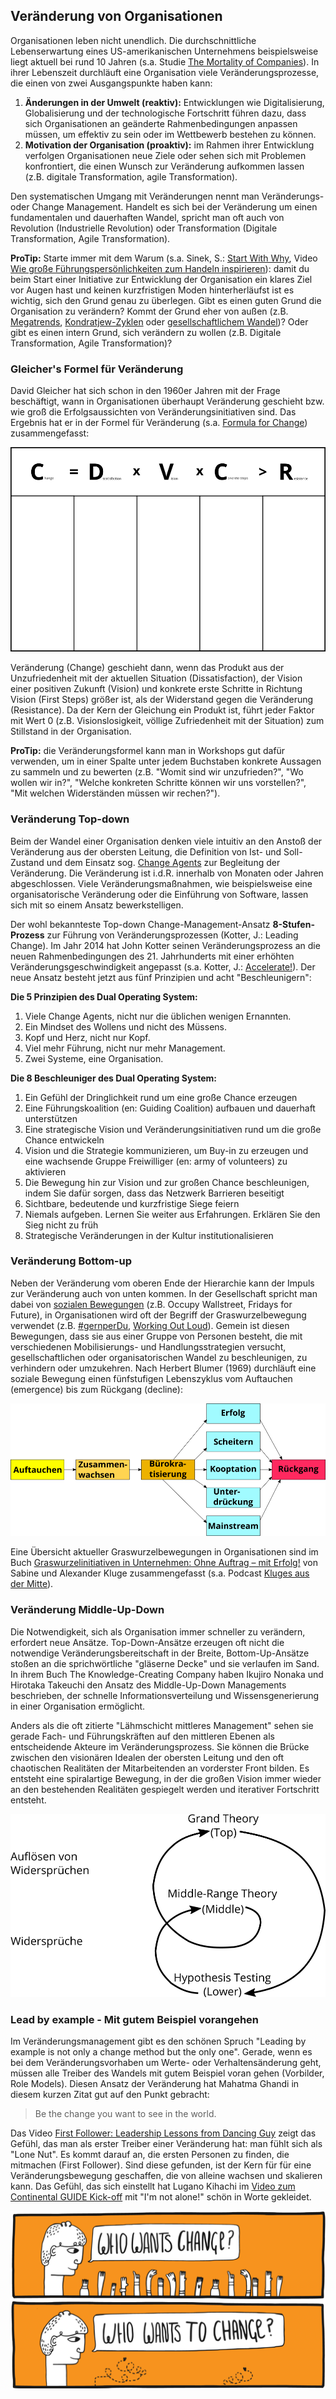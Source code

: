 ## Veränderung von Organisationen

Organisationen leben nicht unendlich. Die durchschnittliche Lebenserwartung eines US-amerikanischen Unternehmens beispielsweise liegt aktuell bei rund 10 Jahren (s.a. Studie [The Mortality of Companies](https://royalsocietypublishing.org/doi/10.1098/rsif.2015.0120)). In ihrer Lebenszeit durchläuft eine Organisation viele Veränderungsprozesse, die einen von zwei Ausgangspunkte haben kann:

1. **Änderungen in der Umwelt (reaktiv):** Entwicklungen wie Digitalisierung, Globalisierung und der technologische Fortschritt führen dazu, dass sich Organisationen an geänderte Rahmenbedingungen anpassen müssen, um effektiv zu sein oder im Wettbewerb bestehen zu können.
2. **Motivation der Organisation (proaktiv):** im Rahmen ihrer Entwicklung verfolgen Organisationen neue Ziele oder sehen sich mit Problemen konfrontiert, die einen Wunsch zur Veränderung aufkommen lassen (z.B. digitale Transformation, agile Transformation).

Den systematischen Umgang mit Veränderungen nennt man Veränderungs- oder Change Management. Handelt es sich bei der Veränderung um einen fundamentalen und dauerhaften Wandel, spricht man oft auch von Revolution (Industrielle Revolution) oder Transformation (Digitale Transformation, Agile Transformation).

**ProTip:** Starte immer mit dem Warum (s.a. Sinek, S.: [Start With Why](https://amzn.to/2WRLEWK), Video [Wie große Führungspersönlichkeiten zum Handeln inspirieren](https://www.youtube.com/watch?v=qp0HIF3SfI4)): damit du beim Start einer Initiative zur Entwicklung der Organisation ein klares Ziel vor Augen hast und keinen kurzfristigen Moden hinterherläufst ist es wichtig, sich den Grund genau zu überlegen. Gibt es einen guten Grund die Organisation zu verändern? Kommt der Grund eher von außen (z.B. [Megatrends](https://de.wikipedia.org/wiki/Trend_(Soziologie)#Megatrend), [Kondratjew-Zyklen](https://de.wikipedia.org/wiki/Kondratjew-Zyklus) oder [gesellschaftlichem Wandel](https://de.wikipedia.org/wiki/Sozialer_Wandel))? Oder gibt es einen intern Grund, sich verändern zu wollen (z.B. Digitale Transformation, Agile Transformation)?

### Gleicher's Formel für Veränderung

David Gleicher hat sich schon in den 1960er Jahren mit der Frage beschäftigt, wann in Organisationen überhaupt Veränderung geschieht bzw. wie groß die Erfolgsaussichten von Veränderungsinitiativen sind. Das Ergebnis hat er in der Formel für Veränderung (s.a. [Formula for Change](https://en.wikipedia.org/wiki/Formula_for_change#cite_note-3)) zusammengefasst:

![Arbeitsvorlage Gleicher's Formel für Veränderung](./images/gleicher-formula-for-change.png)

Veränderung (Change) geschieht dann, wenn das Produkt aus der Unzufriedenheit mit der aktuellen Situation (Dissatisfaction), der Vision einer positiven Zukunft (Vision) und konkrete erste Schritte in Richtung Vision (First Steps) größer ist, als der Widerstand gegen die Veränderung (Resistance). Da der Kern der Gleichung ein Produkt ist, führt jeder Faktor mit Wert 0 (z.B. Visionslosigkeit, völlige Zufriedenheit mit der Situation) zum Stillstand in der Organisation.

**ProTip:** die Veränderungsformel kann man in Workshops gut dafür verwenden, um in einer Spalte unter jedem Buchstaben konkrete Aussagen zu sammeln und zu bewerten (z.B. "Womit sind wir unzufrieden?", "Wo wollen wir in?", "Welche konkreten Schritte können wir uns vorstellen?", "Mit welchen Widerständen müssen wir rechen?").

### Veränderung Top-down

Beim der Wandel einer Organisation denken viele intuitiv an den Anstoß der Veränderung aus der obersten Leitung, die Definition von Ist- und Soll-Zustand und dem Einsatz sog. [Change Agents](https://de.wikipedia.org/wiki/Change_Agent) zur Begleitung der Veränderung. Die Veränderung ist i.d.R. innerhalb von Monaten oder Jahren abgeschlossen. Viele Veränderungsmaßnahmen, wie beispielsweise eine organisatorische Veränderung oder die Einführung von Software, lassen sich mit so einem Ansatz bewerkstelligen.

Der wohl bekannteste Top-down Change-Management-Ansatz **8-Stufen-Prozess** zur Führung von Veränderungsprozessen (Kotter, J.: Leading Change). Im Jahr 2014 hat John Kotter seinen Veränderungsprozess an die neuen Rahmenbedingungen des 21. Jahrhunderts mit einer erhöhten Veränderungsgeschwindigkeit angepasst (s.a. Kotter, J.: [Accelerate!](https://hbr.org/2012/11/accelerate)). Der neue Ansatz besteht jetzt aus fünf Prinzipien und acht "Beschleunigern":

**Die 5 Prinzipien des Dual Operating System:**

1. Viele Change Agents, nicht nur die üblichen wenigen Ernannten.
2. Ein Mindset des Wollens und nicht des Müssens.
3. Kopf und Herz, nicht nur Kopf.
4. Viel mehr Führung, nicht nur mehr Management.
5. Zwei Systeme, eine Organisation.

**Die 8 Beschleuniger des Dual Operating System:**

1. Ein Gefühl der Dringlichkeit rund um eine große Chance erzeugen
2. Eine Führungskoalition (en: Guiding Coalition) aufbauen und dauerhaft unterstützen
3. Eine strategische Vision und Veränderungsinitiativen rund um die große Chance entwickeln
4. Vision und die Strategie kommunizieren, um Buy-in zu erzeugen und eine wachsende Gruppe Freiwilliger (en: army of volunteers) zu aktivieren
5. Die Bewegung hin zur Vision und zur großen Chance beschleunigen, indem Sie dafür sorgen, dass das Netzwerk Barrieren beseitigt
6. Sichtbare, bedeutende und kurzfristige Siege feiern
7. Niemals aufgeben. Lernen Sie weiter aus Erfahrungen. Erklären Sie den Sieg nicht zu früh
8. Strategische Veränderungen in der Kultur institutionalisieren

### Veränderung Bottom-up

Neben der Veränderung vom oberen Ende der Hierarchie kann der Impuls zur Veränderung auch von unten kommen. In der Gesellschaft spricht man dabei von [sozialen Bewegungen](https://de.wikipedia.org/wiki/Soziale_Bewegung) (z.B. Occupy Wallstreet, Fridays for Future), in Organisationen wird oft der Begriff der Graswurzelbewegung verwendet (z.B. [#gernperDu](http://www.gernperdu.de), [Working Out Loud](https://workingoutloud.com/de/fur-dich)). Gemein ist diesen Bewegungen, dass sie aus einer Gruppe von Personen besteht, die mit verschiedenen Mobilisierungs- und Handlungsstrategien versucht, gesellschaftlichen oder organisatorischen Wandel zu beschleunigen, zu verhindern oder umzukehren. Nach Herbert Blumer (1969) durchläuft eine soziale Bewegung einen fünfstufigen Lebenszyklus vom Auftauchen (emergence) bis zum Rückgang (decline):

![Stufen sozialer Bewegungen nach Blumer, eigene Darstellung](./images/blumer-stufen-sozialer-bewegungen.png.png)

Eine Übersicht aktueller Graswurzelbewegungen in Organisationen sind im Buch [Graswurzelinitiativen in Unternehmen: Ohne Auftrag – mit Erfolg!](https://amzn.to/39SjqQX) von Sabine und Alexander Kluge zusammengefasst (s.a. Podcast [Kluges aus der Mitte](https://klugesausdermitte.podigee.io)).

### Veränderung Middle-Up-Down

Die Notwendigkeit, sich als Organisation immer schneller zu verändern, erfordert neue Ansätze. Top-Down-Ansätze erzeugen oft nicht die notwendige Veränderungsbereitschaft in der Breite, Bottom-Up-Ansätze stoßen an die sprichwörtliche "gläserne Decke" und sie verlaufen im Sand. In ihrem Buch The Knowledge-Creating Company haben Ikujiro Nonaka und Hirotaka Takeuchi den Ansatz des Middle-Up-Down Managements beschrieben, der schnelle Informationsverteilung und Wissensgenerierung in einer Organisation ermöglicht.

Anders als die oft zitierte "Lähmschicht mittleres Management" sehen sie gerade Fach- und Führungskräften auf den mittleren Ebenen als entscheidende Akteure im Veränderungsprozess. Sie können die Brücke zwischen den visionären Idealen der obersten Leitung und den oft chaotischen Realitäten der Mitarbeitenden an vorderster Front bilden. Es entsteht eine spiralartige Bewegung, in der die großen Vision immer wieder an den bestehenden Realitäten gespiegelt werden und iterativer Fortschritt entsteht.

![Middle-up-down Management nach Nonaka, eigene Darstellung](images/nonaka-middle-up-down-management.png)

### Lead by example - Mit gutem Beispiel vorangehen

Im Veränderungsmanagement gibt es den schönen Spruch "Leading by example is not only a change method but the only one". Gerade, wenn es bei dem Veränderungsvorhaben um Werte- oder Verhaltensänderung geht, müssen alle Treiber des Wandels mit gutem Beispiel voran gehen (Vorbilder, Role Models). Diesen Ansatz der Veränderung hat Mahatma Ghandi in diesem kurzen Zitat gut auf den Punkt gebracht:

> Be the change you want to see in the world.

Das Video [First Follower: Leadership Lessons from Dancing Guy](https://www.youtube.com/watch?v=fW8amMCVAJQ) zeigt das Gefühl, das man als erster Treiber einer Veränderung hat: man fühlt sich als "Lone Nut". Es kommt darauf an, die ersten Personen zu finden, die mitmachen (First Follower). Sind diese gefunden, ist der Kern für für eine Veränderungsbewegung geschaffen, die von alleine wachsen und skalieren kann. Das Gefühl, das sich einstellt hat Lugano Kihachi im [Video zum Continental GUIDE Kick-off](https://www.youtube.com/watch?v=Pm-np_XNqMc) mit "I'm not alone!" schön in Worte gekleidet.

![Who wants change von Alan O'Rourke auf Flickr (CC BY 2.0)](./images/change-vs-be-changed.png)
